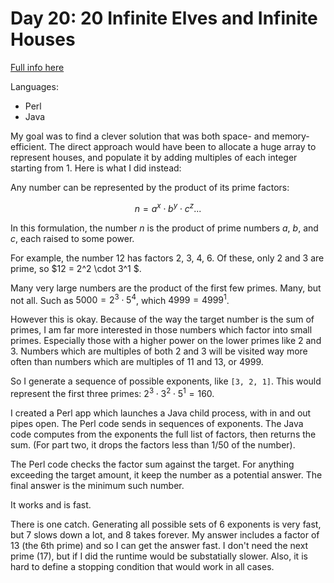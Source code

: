# Day 20: 20 Infinite Elves and Infinite Houses

[Full info here](https://adventofcode.com/2015/day/20)

Languages:
* Perl
* Java

My goal was to find a clever solution that was both space- and
memory-efficient. The direct approach would have been to allocate
a huge array to represent houses, and populate it by adding multiples
of each integer starting from 1. Here is what I did instead:

Any number can be represented by the product of its prime factors:

$$ n = a^x \cdot b^y \cdot c^z ... $$

In this formulation, the number $n$ is the product of prime numbers
$a$, $b$, and $c$, each raised to some power.

For example, the number 12 has factors 2, 3, 4, 6. Of these, only 2
and 3 are prime, so $12 = 2^2 \cdot 3^1 $.

Many very large numbers are the product of the first few primes. Many,
but not all. Such as $5000 = 2^3 \cdot 5^4$, which $4999=4999^1$.

However this is okay. Because of the way the target number is the
sum of primes, I am far more interested in those numbers which factor
into small primes. Especially those with a higher power on the lower
primes like 2 and 3. Numbers which are multiples of both 2 and 3 will
be visited way more often than numbers which are multiples of 11 and 13,
or 4999.

So I generate a sequence of possible exponents, like `[3, 2, 1]`. This 
would represent the first three primes: $2^3 \cdot 3^2 \cdot 5^1 = 160$.

I created a Perl app which launches a Java child process, with in and out
pipes open. The Perl code sends in sequences of exponents. The Java code
computes from the exponents the full list of factors, then returns the
sum. (For part two, it drops the factors less than 1/50 of the number).

The Perl code checks the factor sum against the target. For anything
exceeding the target amount, it keep the number as a potential answer.
The final answer is the minimum such number.

It works and is fast.

There is one catch. Generating all possible sets of 6 exponents is
very fast, but 7 slows down a lot, and 8 takes forever. My answer includes
a factor of 13 (the 6th prime) and so I can get the answer fast. I don't
need the next prime (17), but if I did the runtime would be substatially
slower. Also, it is hard to define a stopping condition that would work
in all cases.
